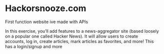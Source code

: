 # Hackorsnooze.com<br>
First function website ive made with APIs<br>


In this exercise, you’ll add features to a news-aggregator site (based loosely on a popular one called Hacker News). It will allow users to create accounts, log in, create articles, mark articles as favorites, and more!
This has a login/signup and more 
